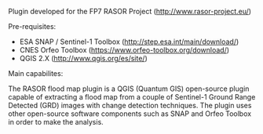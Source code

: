 Plugin developed for the FP7 RASOR Project (http://www.rasor-project.eu/)

Pre-requisites:

- ESA SNAP / Sentinel-1 Toolbox (http://step.esa.int/main/download/)
- CNES Orfeo Toolbox (https://www.orfeo-toolbox.org/download/)
- QGIS 2.X (http://www.qgis.org/es/site/)

Main capabilites:

The RASOR flood map plugin is a QGIS (Quantum GIS) open-source plugin capable of extracting a flood map from a couple of Sentinel-1 Ground Range Detected (GRD) images with change detection techniques. The plugin uses other open-source software components such as SNAP and Orfeo Toolbox in order to make the analysis.
